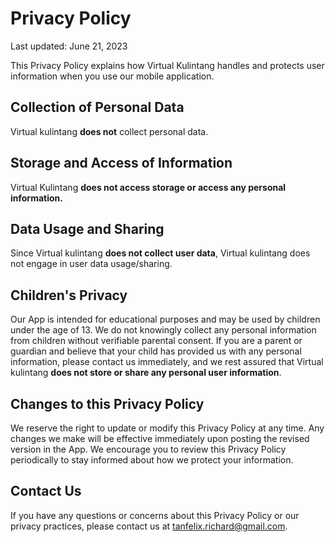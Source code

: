 # Privacy Policy

Last updated: June 21, 2023

This Privacy Policy explains how Virtual Kulintang handles and protects user information when you use our mobile application.

## Collection of Personal Data

Virtual kulintang **does not** collect personal data.

## Storage and Access of Information

Virtual Kulintang **does not access storage or access any personal information.**

## Data Usage and Sharing 

Since Virtual kulintang **does not collect user data**, Virtual kulintang does not engage in user data usage/sharing.

## Children's Privacy

Our App is intended for educational purposes and may be used by children under the age of 13. We do not knowingly collect any personal information from children without verifiable parental consent. If you are a parent or guardian and believe that your child has provided us with any personal information, please contact us immediately, and we rest assured that Virtual kulintang **does not store or share any personal user information**.
## Changes to this Privacy Policy

We reserve the right to update or modify this Privacy Policy at any time. Any changes we make will be effective immediately upon posting the revised version in the App. We encourage you to review this Privacy Policy periodically to stay informed about how we protect your information.

## Contact Us

If you have any questions or concerns about this Privacy Policy or our privacy practices, please contact us at tanfelix.richard@gmail.com.
